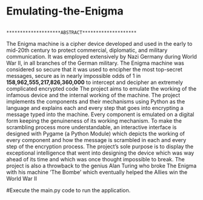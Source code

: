 # Emulating-the-Enigma
                                ********************ABSTRACT********************
The Enigma machine is a cipher device developed and used in the early to mid-20th century to protect commercial, diplomatic, and military 
communication. It was employed extensively by Nazi Germany during 
World War II, in all branches of the German military. The Enigma 
machine was considered so secure that it was used to encipher the most 
top-secret messages, secure as in nearly impossible odds of 1 in 
**158,962,555,217,826,360,000** to intercept and decipher an extremely 
complicated encrypted code
The project aims to emulate the working of the infamous device and the 
internal working of the machine. The project implements the components 
and their mechanisms using Python as the language and explains each and 
every step that goes into encrypting a message typed into the machine.
Every component is emulated on a digital form keeping the genuineness of 
its working mechanism.
To make the scrambling process more understandable, an interactive 
interface is designed with Pygame (a Python Module) which depicts the 
working of every component and how the message is scrambled in each 
and every step of the encryption process. The project’s sole purpose is to 
display the exceptional intelligence that went into designing the device 
which was way ahead of its time and which was once thought impossible 
to break. The project is also a throwback to the genius Alan Turing who 
broke The Enigma with his machine ‘The Bombe’ which eventually 
helped the Allies win the World War II


#Execute the main.py code to run the application.

